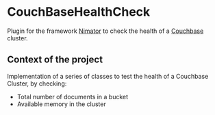 # CouchBaseHealthCheck
Plugin for the framework [Nimator](https://github.com/omniaretail/nimator) to check the health of a [Couchbase](https://www.couchbase.com/downloads) cluster.

## Context of the project
Implementation of a series of classes to test the health of a Couchbase Cluster, by checking:
- Total number of documents in a bucket
- Available memory in the cluster
